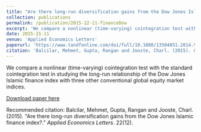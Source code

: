```yaml
---
title: "Are there long-run diversification gains from the Dow Jones Islamic finance index?"
collection: publications
permalink: /publication/2015-12-11-financeDow
excerpt: 'We compare a nonlinear (time-varying) cointegration test with the standard cointegration test in studying the long-run relationship of the Dow Jones Islamic finance index with three other conventional global equity market indices.'
date: 2015-15-11
venue: 'Applied Economics Letters'
paperurl: 'https://www.tandfonline.com/doi/full/10.1080/13504851.2014.990613'
citation: 'Balcilar, Mehmet, Gupta, Rangan and Jooste, Charl. (2015). &quot;Are there long-run diversification gains from the Dow Jones Islamic finance index?.&quot; <i>Applied Economics Letters</i>. 22(12).'
---
```

We compare a nonlinear (time-varying) cointegration test with the standard cointegration test in studying the long-run relationship of the Dow Jones Islamic finance index with three other conventional global equity market indices.

[Download paper here](https://www.tandfonline.com/doi/full/10.1080/13504851.2014.990613)

Recommended citation: Balcilar, Mehmet, Gupta, Rangan and Jooste, Charl. (2015). "Are there long-run diversification gains from the Dow Jones Islamic finance index?." <i>Applied Economics Letters</i>. 22(12).